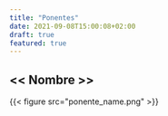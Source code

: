```yaml
---
title: "Ponentes"
date: 2021-09-08T15:00:08+02:00
draft: true
featured: true
---
```


## << Nombre >>

{{< figure src="ponente_name.png" >}}

